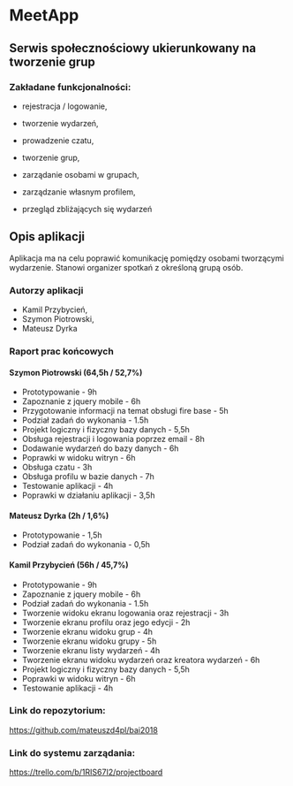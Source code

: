
# MeetApp
## Serwis społecznościowy ukierunkowany na tworzenie grup

### Zakładane funkcjonalności:

* rejestracja / logowanie,

* tworzenie wydarzeń,

* prowadzenie czatu,

* tworzenie grup,

* zarządanie osobami w grupach,

* zarządzanie własnym profilem,

* przegląd zbliżających się wydarzeń

## Opis aplikacji
Aplikacja ma na celu poprawić komunikację pomiędzy osobami tworzącymi wydarzenie. Stanowi organizer spotkań z określoną grupą osób.  
### Autorzy aplikacji
- Kamil Przybycień,
- Szymon Piotrowski,
- Mateusz Dyrka

### Raport prac końcowych

#### Szymon Piotrowski (64,5h / 52,7%)
- Prototypowanie - 9h
- Zapoznanie z jquery mobile - 6h
- Przygotowanie informacji na temat obsługi fire base - 5h
- Podział zadań do wykonania - 1.5h
- Projekt logiczny i fizyczny bazy danych - 5,5h
- Obsługa rejestracji i logowania poprzez email - 8h
- Dodawanie wydarzeń do bazy danych - 6h
- Poprawki w widoku witryn - 6h
- Obsługa czatu - 3h
- Obsługa profilu w bazie danych - 7h
- Testowanie aplikacji - 4h
- Poprawki w działaniu aplikacji - 3,5h

#### Mateusz Dyrka (2h / 1,6%)

- Prototypowanie - 1,5h
- Podział zadań do wykonania - 0,5h

#### Kamil Przybycień (56h / 45,7%)

- Prototypowanie - 9h
- Zapoznanie z jquery mobile - 6h
- Podział zadań do wykonania - 1.5h
- Tworzenie widoku ekranu logowania oraz rejestracji - 3h
- Tworzenie ekranu profilu oraz jego edycji - 2h
- Tworzenie ekranu widoku grup - 4h
- Tworzenie ekranu widoku grupy - 5h
- Tworzenie ekranu listy wydarzeń - 4h
- Tworzenie ekranu widoku wydarzeń oraz kreatora wydarzeń - 6h
- Projekt logiczny i fizyczny bazy danych - 5,5h
- Poprawki w widoku witryn - 6h
- Testowanie aplikacji - 4h


### Link do repozytorium:
https://github.com/mateuszd4pl/bai2018


### Link do systemu zarządania: 
https://trello.com/b/1RIS67I2/projectboard

